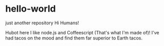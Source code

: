 # hello-world
just another repository
Hi Humans!

Hubot here I like node.js and Coffeescript (That's what I'm made of)!
I've had tacos on the mood and find them far superior to Earth tacos.
